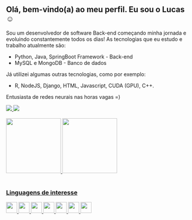 <h2>Olá, bem-vindo(a) ao meu perfil. Eu sou o Lucas ☺  </h2>

Sou um desenvolvedor de software Back-end começando minha jornada e evoluindo constantemente todos os dias!
As tecnologias que eu estudo e trabalho atualmente são: 

- Python, Java, SpringBoot Framework - Back-end 
- MySQL e MongoDB - Banco de dados 

Já utilizei algumas outras tecnologias, como por exemplo:
- R, NodeJS, Django, HTML, Javascript, CUDA (GPU), C++.

Entusiasta de redes neurais nas horas vagas =)  

<a href="https://www.instagram.com/lucas_santosrx/"><img src="https://img.shields.io/badge/Instagram-E4405F?style=for-the-badge&logo=instagram&logoColor=white">
<a href="https://www.linkedin.com/in/lucas-santos517/"><img src="https://img.shields.io/badge/LinkedIn-0077B5?style=for-the-badge&logo=linkedin&logoColor=white">
<br>
<br>
<img height="150em"  src="https://github-readme-stats.vercel.app/api?username=DevLucas2022&hide=stars&show_icons=true&theme=tokyonight">
<img height="150em" src="https://github-readme-stats.vercel.app/api/top-langs/?username=DevLucas2022&show_icons=true&theme=tokyonight&layout=compact">
<br>
<br>
<h3> Linguagens de interesse</h3
<img height=30 src="https://cdn.jsdelivr.net/gh/devicons/devicon/icons/python/python-original.svg" />
<img height=30 src="https://cdn.jsdelivr.net/gh/devicons/devicon/icons/r/r-original.svg" />
<img height=30 src="https://cdn.jsdelivr.net/gh/devicons/devicon/icons/java/java-original.svg" />
<img height=30 src="https://cdn.jsdelivr.net/gh/devicons/devicon/icons/nodejs/nodejs-original.svg" />
<img height=30 src="https://cdn.jsdelivr.net/gh/devicons/devicon/icons/docker/docker-original-wordmark.svg" />
<img height=30 src="https://cdn.jsdelivr.net/gh/devicons/devicon/icons/html5/html5-original.svg" />
<img height=30 src="https://cdn.jsdelivr.net/gh/devicons/devicon/icons/css3/css3-original-wordmark.svg" />
<img height=30 src="https://cdn.jsdelivr.net/gh/devicons/devicon/icons/javascript/javascript-original.svg" />





